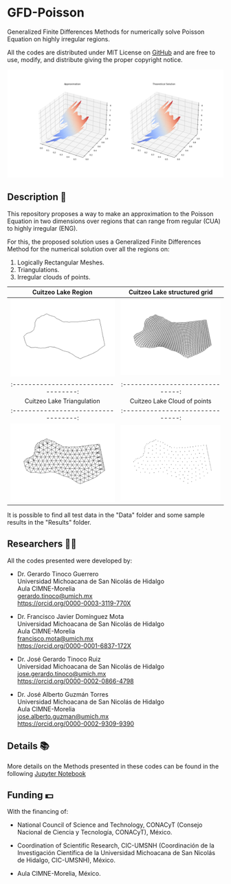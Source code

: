 # GFD-Poisson
Generalized Finite Differences Methods for numerically solve Poisson Equation on highly irregular regions.

All the codes are distributed under MIT License on [GitHub](https://github.com/gstinoco/GFD-Poisson) and are free to use, modify, and distribute giving the proper copyright notice.

![Approximate and Theoretical solutions of the problem on ENG region](/Results/Clouds/ENG_3.png)

## Description :memo:
This repository proposes a way to make an approximation to the Poisson Equation in two dimensions over regions that can range from regular (CUA) to highly irregular (ENG).

For this, the proposed solution uses a Generalized Finite Differences Method for the numerical solution over all the regions on:<br>
1. Logically Rectangular Meshes.
2. Triangulations.
3. Irregular clouds of points.

Cuitzeo Lake Region                 | Cuitzeo Lake structured grid
:----------------------------------:|:------------------------------:
![](/Notebook_Figures/fig01.png)    |![](/Notebook_Figures/fig02.png)
:----------------------------------:|:------------------------------:
Cuitzeo Lake Triangulation          | Cuitzeo Lake Cloud of points
:----------------------------------:|:------------------------------:
![](/Notebook_Figures/fig03.png)    |![](/Notebook_Figures/fig04.png)


It is possible to find all test data in the "Data" folder and some sample results in the "Results" folder.

## Researchers :scientist:
All the codes presented were developed by:
    
  - Dr. Gerardo Tinoco Guerrero<br>
    Universidad Michoacana de San Nicolás de Hidalgo<br>
    Aula CIMNE-Morelia<br>
    gerardo.tinoco@umich.mx<br>
    https://orcid.org/0000-0003-3119-770X

  - Dr. Francisco Javier Domínguez Mota<br>
    Universidad Michoacana de San Nicolás de Hidalgo<br>
    Aula CIMNE-Morelia<br>
    francisco.mota@umich.mx<br>
    https://orcid.org/0000-0001-6837-172X
  
  - Dr. José Gerardo Tinoco Ruiz<br>
    Universidad Michoacana de San Nicolás de Hidalgo<br>
    jose.gerardo.tinoco@umich.mx<br>
    https://orcid.org/0000-0002-0866-4798

  - Dr. José Alberto Guzmán Torres<br>
    Universidad Michoacana de San Nicolás de Hidalgo<br>
    Aula CIMNE-Morelia<br>
    jose.alberto.guzman@umich.mx<br>
    https://orcid.org/0000-0002-9309-9390

## Details :books:
More details on the Methods presented in these codes can be found in the following [Jupyter Notebook](Poisson_2D.ipynb)
  

## Funding :dollar:
With the financing of:

  - National Council of Science and Technology, CONACyT (Consejo Nacional de Ciencia y Tecnología, CONACyT), México.
  
  - Coordination of Scientific Research, CIC-UMSNH (Coordinación de la Investigación Científica de la Universidad Michoacana de San Nicolás de Hidalgo, CIC-UMSNH), México.
  
  - Aula CIMNE-Morelia, México.
